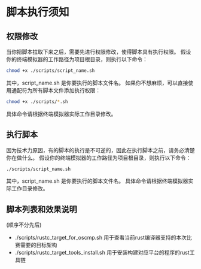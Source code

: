 # 脚本执行须知
## 权限修改
当你把脚本拉取下来之后，需要先进行权限修改，使得脚本具有执行权限。
假设你的终端模拟器的工作路径为项目根目录，则执行以下命令：
```bash
chmod +x ./scripts/script_name.sh
```
其中，script_name.sh 是你要执行的脚本文件名。
如果你不想麻烦，可以直接使用通配符为所有脚本文件添加执行权限：
```bash
chmod +x ./scripts/*.sh
```
具体命令请根据终端模拟器实际工作目录修改。
## 执行脚本
因为技术力原因，有的脚本的执行是不可逆的，因此在执行脚本之前，请务必清楚你在做什么。
假设你的终端模拟器的工作路径为项目根目录，则执行以下命令：
```bash
./scripts/script_name.sh
```
其中，script_name.sh 是你要执行的脚本文件名。
具体命令请根据终端模拟器实际工作目录修改。
## 脚本列表和效果说明
(顺序不分先后)
- ./scripts/rustc_target_for_oscmp.sh
    用于查看当前rust编译器支持的本次比赛需要的目标架构
- ./scripts/rustc_target_tools_install.sh
    用于安装构建对应平台的程序的rust工具链
